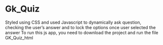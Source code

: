 # Gk_Quiz
Styled using CSS and used Javascript to dynamically ask question, checking the user’s answer and to lock the options once user selected the answer 
To run this js app, you need to download the project and run the file GK_Quiz_html 
